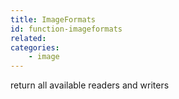 ```yaml
---
title: ImageFormats
id: function-imageformats
related:
categories:
    - image
---
```


return all available readers and writers